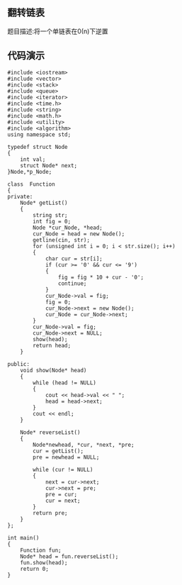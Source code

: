 ## 翻转链表 ##
题目描述:将一个单链表在0(n)下逆置
## 代码演示 ##
    #include <iostream>
    #include <vector>
    #include <stack>
    #include <queue>
    #include <iterator>
    #include <time.h>
    #include <string>
    #include <math.h>
    #include <utility>
    #include <algorithm>
    using namespace std;
    
    typedef struct Node
    {
    	int val;
    	struct Node* next;
    }Node,*p_Node;
    
    class  Function
    {
    private:
    	Node* getList()
    	{
    		string str;
    		int fig = 0;
    		Node *cur_Node, *head;
    		cur_Node = head = new Node();
    		getline(cin, str);
    		for (unsigned int i = 0; i < str.size(); i++)
    		{
    			char cur = str[i];
    			if (cur >= '0' && cur <= '9')
    			{
    				fig = fig * 10 + cur - '0';
    				continue;
    			}
    			cur_Node->val = fig;
    			fig = 0;
    			cur_Node->next = new Node();
    			cur_Node = cur_Node->next;
    		}
    		cur_Node->val = fig;
    		cur_Node->next = NULL;
    		show(head);
    		return head;
    	}
    
    public:
    	void show(Node* head)
    	{
    		while (head != NULL)
    		{
    			cout << head->val << " ";
    			head = head->next;
    		}
    		cout << endl;
    	}
    
    	Node* reverseList()
    	{
    		Node*newhead, *cur, *next, *pre;
    		cur = getList();		
    		pre = newhead = NULL;
    
    		while (cur != NULL)
    		{
    			next = cur->next;
    			cur->next = pre;
    			pre = cur;
    			cur = next;
    		}
    		return pre;
    	}
    };
    
    int main()
    {
    	Function fun;
    	Node* head = fun.reverseList();
    	fun.show(head);
    	return 0;
    }
